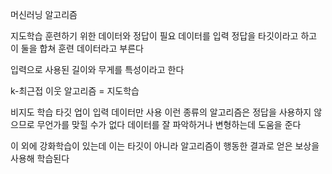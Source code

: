 머신러닝 알고리즘

지도학습
훈련하기 위한 데이터와 정답이 필요
데이터를 입력 정답을 타깃이라고 하고 이 둘을 합쳐 훈련 데이터라고 부른다

입력으로 사용된 길이와 무게를 특성이라고 한다

k-최근접 이웃 알고리즘 = 지도학습

비지도 학습
타깃 업이 입력 데이터만 사용
이런 종류의 알고리즘은 정답을 사용하지 않으므로 무언가를 맞힐 수가 없다
데이터를 잘 파악하거나 변형하는데 도움을 준다

이 외에 강화학습이 있는데 이는 타깃이 아니라 알고리즘이 행동한 결과로 얻은 보상을 사용해 학습된다
